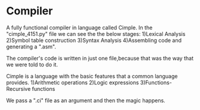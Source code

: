 # Compiler
A fully functional compiler in language called Cimple.
In the "cimple_4151.py" file we can see the the below stages:
1)Lexical Analysis
2)Symbol table construction
3)Syntax Analysis
4)Assembling code and generating a ".asm".

The compiler's code is written in just one file,because that was the way that we were told to do it.

Cimple is a language with the basic features that a common language provides.
1)Arithmetic operations
2)Logic expressions
3)Functions-Recursive functions

We pass a ".ci" file as an argument and then the magic happens.
